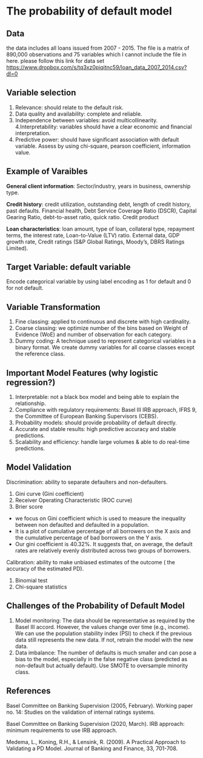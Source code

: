 # The probability of default model 
## Data 
the data includes all loans issued from 2007 - 2015. The file is a matrix of 890,000 observations and 75 variables which I cannot include the file in here. 
please follow this link for data set https://www.dropbox.com/s/tq3xz0piqitnc59/loan_data_2007_2014.csv?dl=0 
## Variable selection 
1. Relevance: should relate to the default risk.
2. Data quality and availability: complete and reliable.
3. Independence between variables: avoid multicollinearity.  
4.Interpretability: variables should have a clear economic and financial interpretation.
5. Predictive power: should have significant association with default variable. Assess by using chi-square, pearson coefficient, information value.

## Example of Varaibles 
**General client information**: Sector/industry, years in business, ownership type.

**Credit history**: credit utilization, outstanding debt, length of credit history, past defaults.
Financial health, Debt Service Coverage Ratio (DSCR), Capital Gearing Ratio, debt-to-asset ratio, quick ratio.
Credit product

**Loan characteristics**: loan amount, type of loan, collateral type, repayment terms, the interest rate, Loan-to-Value (LTV) ratio.
External data, GDP growth rate, Credit ratings (S&P Global Ratings, Moody’s, DBRS Ratings Limited).

## Target Variable: default variable
Encode categorical variable by using label encoding as 1 for default and 0 for not default. 

## Variable Transformation
1. Fine classing: applied to continuous and discrete with high cardinality.
2. Coarse classing: we optimize number of the bins based on Weight of Evidence (WoE)  and number of observation for each category.
3. Dummy coding: A technique used to represent categorical variables in a binary format. We create dummy variables for all coarse classes except the reference class.

## Important Model Features (why logistic regression?)
1. Interpretable: not a black box model and being able to explain the relationship.
2. Compliance with regulatory requirements: Basel III IRB approach, IFRS 9, the Committee of European Banking Supervisors (CEBS).
3. Probability models: should provide probability  of default directly. 
4. Accurate and stable results: high predictive accuracy and stable predictions.
5. Scalability and efficiency: handle large volumes & able to do real-time predictions.

## Model Validation 
Discrimination: ability to separate defaulters and non-defaulters.
1. Gini curve (Gini coefficient) 
2. Receiver Operating Characteristic (ROC curve)
3. Brier score 

- we focus on Gini coefficient which is used to measure the inequality between non defaulted and defaulted in a population.
- It is a plot of cumulative percentage of all borrowers on the X axis and the cumulative percentage of bad borrowers on the Y axis.
- Our gini coefficient is 40.32%. It suggests that, on average, the default rates are relatively evenly distributed across two groups of borrowers.

Calibration: ability to make unbiased estimates of the outcome ( the accuracy of the estimated PD).
1. Binomial test
2. Chi-square statistics 

## Challenges of the Probability of Default Model
1. Model monitoring: The data should be representative as required by the Basel III accord. However, the values change over time (e.g., income). We can use the population stability index (PSI) to check if the previous data still represents the new data. If not, retrain the model with the new data.
2. Data imbalance: The number of defaults is much smaller and can pose a bias to the model, especially in the false negative class (predicted as non-default but actually default). Use SMOTE to oversample minority class.


## References 
				
Basel Committee on Banking Supervision (2005, February). Working paper no. 14: Studies on the validation of internal ratings systems.

Basel Committee on Banking Supervision (2020, March). IRB approach: minimum requirements to use IRB approach. 

Medema, L., Koning, R.H., & Lensink, R. (2009). A Practical Approach to Validating a PD Model. Journal of Banking and Finance, 33, 701-708.






